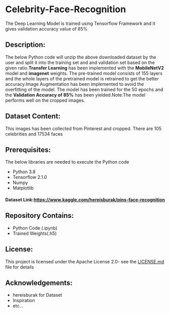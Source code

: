 # Celebrity-Face-Recognition
The Deep Learning Model is trained using Tensorflow Framework and it gives validation accuracy value of 85%

## Description:
The below Python code will unzip the above downloaded dataset by the user and split it into the training set and and validation set based on the given ratio.**Transfer Learning** has been implemented  with the **MobileNetV2** model and **imagenet** weights. The pre-trained model consists of 155 layers and the whole layers of the pretrained model is retrained to get the better accuracy.Image Augmentation has been implemented to avoid the overfitting of the model.
The model has been trained for the 50 epochs and the **Validation Accuracy of 85%** has been yielded.Note:The model performs well on the cropped images.

## Dataset Content:

This images has been collected from Pinterest and cropped. There are 105 celebrities and 17534 faces

## Prerequisites:

The below libraries are needed to execute the Python code

* Python 3.8
* Tensorflow 2.1.0
* Numpy
* Matplotlib

#### Dataset Link:https://www.kaggle.com/hereisburak/pins-face-recognition 

## Repository Contains:
* Python Code (.ipynb)
* Trained Weights(.h5)

## License:

This project is licensed under the Apache License 2.0- see the [LICENSE.md](LICENSE.md) file for details

## Acknowledgements:
* hereisburak for Dataset
* Inspiration
* etc...
